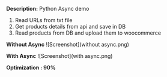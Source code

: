 **Description:**
Python Async demo

1) Read URLs from txt file
2) Get products details from api and save in DB
3) Read products from DB and upload them to woocommerce

**Without Async**
![Screenshot](without async.png)

**With Async**
![Screenshot](with async.png)

**Optimization : 90%**



